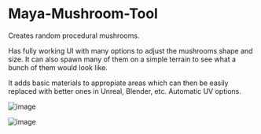 # Maya-Mushroom-Tool
Creates random procedural mushrooms.

Has fully working UI with many options to adjust the mushrooms shape and size. It can also spawn many of them on a simple terrain to see what a bunch of them would look like. 

It adds basic materials to appropiate areas which can then be easily replaced with better ones in Unreal, Blender, etc. Automatic UV options.

![image](https://github.com/Greenleaf12/Maya-Mushroom-Tool/assets/74846782/c88086da-9343-4b86-a38a-39a24c4f42c0)

![image](https://github.com/Greenleaf12/Maya-Mushroom-Tool/assets/74846782/189bc193-1947-4a3c-9f77-797fddd3f607)


